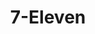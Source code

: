 ---
title: "7-Eleven"
url: /malaybalay/7-eleven-kapitan-juan-melendez-street/
shop: Lebensmittel
---
